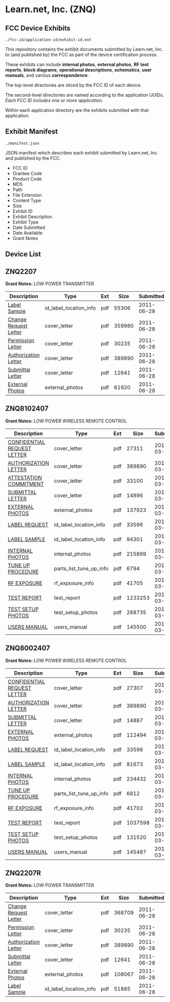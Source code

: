 # Learn.net, Inc. (ZNQ)
## FCC Device Exhibits

```
./fcc-id/application-id/exhibit-id.ext
```

This repository contains the exhibit documents submitted by Learn.net, Inc. to (and published by) the FCC as part of the device certification process.

These exhibits can include **internal photos**, **external photos**, **RF test reports**, **block diagrams**, **operational descriptions**, **schematics**, **user manuals**, and various **correspondence**.

The top-level directories are sliced by the FCC ID of each device.

The second-level directories are named according to the application UUIDs. *Each FCC ID includes one or more application.*

Within each application directory are the exhibits submitted with that application. 

## Exhibit Manifest

```
./manifest.json
```

JSON manifest which describes each exhibit submitted by Learn.net, Inc. and published by the FCC.

- FCC ID
- Grantee Code
- Product Code
- MD5
- Path
- File Extension
- Content Type
- Size
- Exhibit ID
- Exhibit Description
- Exhibit Type
- Date Submitted
- Date Available
- Grant Notes

## Device List
## ZNQ2207
**Grant Notes:** LOW POWER TRANSMITTER

| Description | Type | Ext | Size | Submitted | Available |
| ----------- | ---- | --- | ---- | --------- | --------- |
| [Label Sample](ZNQ2207/74dd2935ded4c4e214877bf572b77c90/1491677.pdf) | id_label_location_info | pdf | 55306 | 2011-06-28 | 2011-06-28 |
| [Change Request Letter](ZNQ2207/74dd2935ded4c4e214877bf572b77c90/1491673.pdf) | cover_letter | pdf | 359980 | 2011-06-28 | 2011-06-28 |
| [Permission Letter](ZNQ2207/74dd2935ded4c4e214877bf572b77c90/1491675.pdf) | cover_letter | pdf | 30235 | 2011-06-28 | 2011-06-28 |
| [Authorization Letter](ZNQ2207/74dd2935ded4c4e214877bf572b77c90/1491682.pdf) | cover_letter | pdf | 389890 | 2011-06-28 | 2011-06-28 |
| [Submittal Letter](ZNQ2207/74dd2935ded4c4e214877bf572b77c90/1491678.pdf) | cover_letter | pdf | 12641 | 2011-06-28 | 2011-06-28 |
| [External Photos](ZNQ2207/74dd2935ded4c4e214877bf572b77c90/1491674.pdf) | external_photos | pdf | 61920 | 2011-06-28 | 2011-06-28 |
## ZNQ8102407
**Grant Notes:** LOW POWER WIRELESS REMOTE CONTROL

| Description | Type | Ext | Size | Submitted | Available |
| ----------- | ---- | --- | ---- | --------- | --------- |
| [CONFIDENTIAL REQUEST LETTER](ZNQ8102407/cb33a17d3fcfce1a7211b45a2782222b/1653756.pdf) | cover_letter | pdf | 27311 | 2012-03-12 | 2012-03-12 |
| [AUTHORIZATION LETTER](ZNQ8102407/cb33a17d3fcfce1a7211b45a2782222b/1491682.pdf) | cover_letter | pdf | 389890 | 2012-03-12 | 2012-03-12 |
| [ATTESTATION COMMITMENT](ZNQ8102407/cb33a17d3fcfce1a7211b45a2782222b/1653759.pdf) | cover_letter | pdf | 33100 | 2012-03-12 | 2012-03-12 |
| [SUBMITTAL LETTER](ZNQ8102407/cb33a17d3fcfce1a7211b45a2782222b/1653765.pdf) | cover_letter | pdf | 14896 | 2012-03-12 | 2012-03-12 |
| [EXTERNAL PHOTOS](ZNQ8102407/cb33a17d3fcfce1a7211b45a2782222b/1653757.pdf) | external_photos | pdf | 137923 | 2012-03-12 | 2012-03-12 |
| [LABEL REQUEST](ZNQ8102407/cb33a17d3fcfce1a7211b45a2782222b/1653761.pdf) | id_label_location_info | pdf | 33596 | 2012-03-12 | 2012-03-12 |
| [LABEL SAMPLE](ZNQ8102407/cb33a17d3fcfce1a7211b45a2782222b/1653762.pdf) | id_label_location_info | pdf | 94301 | 2012-03-12 | 2012-03-12 |
| [INTERNAL PHOTOS](ZNQ8102407/cb33a17d3fcfce1a7211b45a2782222b/1653760.pdf) | internal_photos | pdf | 215869 | 2012-03-12 | 2012-03-12 |
| [TUNE UP PROCEDURE](ZNQ8102407/cb33a17d3fcfce1a7211b45a2782222b/1653767.pdf) | parts_list_tune_up_info | pdf | 6794 | 2012-03-12 | 2012-03-12 |
| [RF EXPOSURE](ZNQ8102407/cb33a17d3fcfce1a7211b45a2782222b/1653764.pdf) | rf_exposure_info | pdf | 41705 | 2012-03-12 | 2012-03-12 |
| [TEST REPORT](ZNQ8102407/cb33a17d3fcfce1a7211b45a2782222b/1653763.pdf) | test_report | pdf | 1233253 | 2012-03-12 | 2012-03-12 |
| [TEST SETUP PHOTOS](ZNQ8102407/cb33a17d3fcfce1a7211b45a2782222b/1653766.pdf) | test_setup_photos | pdf | 288735 | 2012-03-12 | 2012-03-12 |
| [USERS MANUAL](ZNQ8102407/cb33a17d3fcfce1a7211b45a2782222b/1653768.pdf) | users_manual | pdf | 145500 | 2012-03-12 | 2012-03-12 |
## ZNQ8002407
**Grant Notes:** LOW POWER WIRELESS REMOTE CONTROL

| Description | Type | Ext | Size | Submitted | Available |
| ----------- | ---- | --- | ---- | --------- | --------- |
| [CONFIDENTIAL REQUEST LETTER](ZNQ8002407/74b49e5e6d69aca3c1aaf59d2f847bc4/1653772.pdf) | cover_letter | pdf | 27307 | 2012-03-12 | 2012-03-12 |
| [AUTHORIZATION LETTER](ZNQ8002407/74b49e5e6d69aca3c1aaf59d2f847bc4/1491682.pdf) | cover_letter | pdf | 389890 | 2012-03-12 | 2012-03-12 |
| [SUBMITTAL LETTER](ZNQ8002407/74b49e5e6d69aca3c1aaf59d2f847bc4/1653780.pdf) | cover_letter | pdf | 14887 | 2012-03-12 | 2012-03-12 |
| [EXTERNAL PHOTOS](ZNQ8002407/74b49e5e6d69aca3c1aaf59d2f847bc4/1653773.pdf) | external_photos | pdf | 112494 | 2012-03-12 | 2012-03-12 |
| [LABEL REQUEST](ZNQ8002407/74b49e5e6d69aca3c1aaf59d2f847bc4/1653761.pdf) | id_label_location_info | pdf | 33596 | 2012-03-12 | 2012-03-12 |
| [LABEL SAMPLE](ZNQ8002407/74b49e5e6d69aca3c1aaf59d2f847bc4/1653777.pdf) | id_label_location_info | pdf | 81673 | 2012-03-12 | 2012-03-12 |
| [INTERNAL PHOTOS](ZNQ8002407/74b49e5e6d69aca3c1aaf59d2f847bc4/1653775.pdf) | internal_photos | pdf | 234432 | 2012-03-12 | 2012-03-12 |
| [TUNE UP PROCEDURE](ZNQ8002407/74b49e5e6d69aca3c1aaf59d2f847bc4/1653782.pdf) | parts_list_tune_up_info | pdf | 6812 | 2012-03-12 | 2012-03-12 |
| [RF EXPOSURE](ZNQ8002407/74b49e5e6d69aca3c1aaf59d2f847bc4/1653779.pdf) | rf_exposure_info | pdf | 41702 | 2012-03-12 | 2012-03-12 |
| [TEST REPORT](ZNQ8002407/74b49e5e6d69aca3c1aaf59d2f847bc4/1653778.pdf) | test_report | pdf | 1037598 | 2012-03-12 | 2012-03-12 |
| [TEST SETUP PHOTOS](ZNQ8002407/74b49e5e6d69aca3c1aaf59d2f847bc4/1653781.pdf) | test_setup_photos | pdf | 131520 | 2012-03-12 | 2012-03-12 |
| [USERS MANUAL](ZNQ8002407/74b49e5e6d69aca3c1aaf59d2f847bc4/1653783.pdf) | users_manual | pdf | 145487 | 2012-03-12 | 2012-03-12 |
## ZNQ2207R
**Grant Notes:** LOW POWER TRANSMITTER

| Description | Type | Ext | Size | Submitted | Available |
| ----------- | ---- | --- | ---- | --------- | --------- |
| [Change Request Letter](ZNQ2207R/3f0b9310e30f451152a9b5d4f9ed0139/1491679.pdf) | cover_letter | pdf | 368709 | 2011-06-28 | 2011-06-28 |
| [Permission Letter](ZNQ2207R/3f0b9310e30f451152a9b5d4f9ed0139/1491675.pdf) | cover_letter | pdf | 30235 | 2011-06-28 | 2011-06-28 |
| [Authorization Letter](ZNQ2207R/3f0b9310e30f451152a9b5d4f9ed0139/1491682.pdf) | cover_letter | pdf | 389890 | 2011-06-28 | 2011-06-28 |
| [Submittal Letter](ZNQ2207R/3f0b9310e30f451152a9b5d4f9ed0139/1491678.pdf) | cover_letter | pdf | 12641 | 2011-06-28 | 2011-06-28 |
| [External Photos](ZNQ2207R/3f0b9310e30f451152a9b5d4f9ed0139/1491680.pdf) | external_photos | pdf | 108067 | 2011-06-28 | 2011-06-28 |
| [Label Sample](ZNQ2207R/3f0b9310e30f451152a9b5d4f9ed0139/1491683.pdf) | id_label_location_info | pdf | 51885 | 2011-06-28 | 2011-06-28 |
